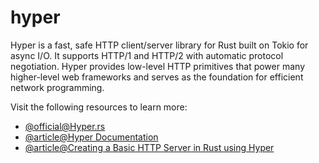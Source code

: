 # hyper

Hyper is a fast, safe HTTP client/server library for Rust built on Tokio for async I/O. It supports HTTP/1 and HTTP/2 with automatic protocol negotiation. Hyper provides low-level HTTP primitives that power many higher-level web frameworks and serves as the foundation for efficient network programming.

Visit the following resources to learn more:

- [@official@Hyper.rs](https://hyper.rs/)
- [@article@Hyper Documentation](https://docs.rs/hyper/latest/hyper/)
- [@article@Creating a Basic HTTP Server in Rust using Hyper](https://medium.com/@ajay.bhatia/creating-a-basic-http-server-in-rust-using-hyper-a-step-by-step-tutorial-459b48d61151)